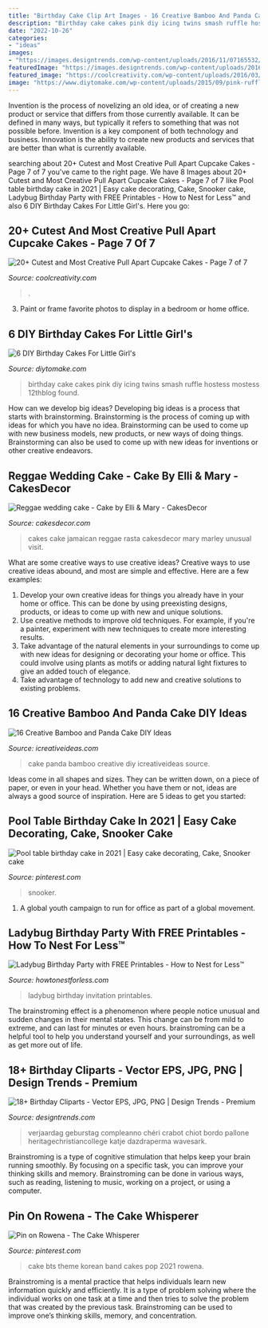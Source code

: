 ```yaml
---
title: "Birthday Cake Clip Art Images - 16 Creative Bamboo And Panda Cake Diy Ideas"
description: "Birthday cake cakes pink diy icing twins smash ruffle hostess mostess 12thblog found"
date: "2022-10-26"
categories:
- "ideas"
images:
- "https://images.designtrends.com/wp-content/uploads/2016/11/07165532/Dog-Birthday-Clipart.jpg"
featuredImage: "https://images.designtrends.com/wp-content/uploads/2016/11/07165532/Dog-Birthday-Clipart.jpg"
featured_image: "https://coolcreativity.com/wp-content/uploads/2016/03/Frozen-Birthday-Cake.jpg"
image: "https://www.diytomake.com/wp-content/uploads/2015/09/pink-ruffle-smash-cake.jpg"
---
```



Invention is the process of novelizing an old idea, or of creating a new product or service that differs from those currently available. It can be defined in many ways, but typically it refers to something that was not possible before. Invention is a key component of both technology and business. Innovation is the ability to create new products and services that are better than what is currently available.

	

		
searching about 20+ Cutest and Most Creative Pull Apart Cupcake Cakes - Page 7 of 7 you've came to the right page. We have 8 Images about 20+ Cutest and Most Creative Pull Apart Cupcake Cakes - Page 7 of 7 like Pool table birthday cake in 2021 | Easy cake decorating, Cake, Snooker cake, Ladybug Birthday Party with FREE Printables - How to Nest for Less™ and also 6 DIY Birthday Cakes For Little Girl&#039;s. Here you go:
		
    
## 20+ Cutest And Most Creative Pull Apart Cupcake Cakes - Page 7 Of 7

<img loading=lazy src="https://coolcreativity.com/wp-content/uploads/2016/03/Frozen-Birthday-Cake.jpg" onerror="this.onerror=null;this.src='https://tse1.mm.bing.net/th?id=OIP.B5hB8Ye79vKiqaeqbxPhygHaNK&amp;pid=15.1';" alt="20+ Cutest and Most Creative Pull Apart Cupcake Cakes - Page 7 of 7">

_Source: coolcreativity.com_

>. 

	

3. Paint or frame favorite photos to display in a bedroom or home office.

    
## 6 DIY Birthday Cakes For Little Girl&#039;s

<img loading=lazy src="https://www.diytomake.com/wp-content/uploads/2015/09/pink-ruffle-smash-cake.jpg" onerror="this.onerror=null;this.src='https://tse1.mm.bing.net/th?id=OIP.H8iezy0lEMbNazfwgONTRAHaLH&amp;pid=15.1';" alt="6 DIY Birthday Cakes For Little Girl&#039;s">

_Source: diytomake.com_

>birthday cake cakes pink diy icing twins smash ruffle hostess mostess 12thblog found. 

	

How can we develop big ideas?
Developing big ideas is a process that starts with brainstorming. Brainstorming is the process of coming up with ideas for which you have no idea. Brainstorming can be used to come up with new business models, new products, or new ways of doing things. Brainstorming can also be used to come up with new ideas for inventions or other creative endeavors.

    
## Reggae Wedding Cake - Cake By Elli &amp; Mary - CakesDecor

<img loading=lazy src="https://pic.cakesdecor.com/m/rpnwnhubwczhe5crgmf7.jpg" onerror="this.onerror=null;this.src='https://tse3.mm.bing.net/th?id=OIP.lt5BUr--PHAykEX4Ooog7QHaLH&amp;pid=15.1';" alt="Reggae wedding cake - Cake by Elli &amp; Mary - CakesDecor">

_Source: cakesdecor.com_

>cakes cake jamaican reggae rasta cakesdecor mary marley unusual visit. 

	

What are some creative ways to use creative ideas?
Creative ways to use creative ideas abound, and most are simple and effective. Here are a few examples: 
1. Develop your own creative ideas for things you already have in your home or office. This can be done by using preexisting designs, products, or ideas to come up with new and unique solutions. 
2. Use creative methods to improve old techniques. For example, if you're a painter, experiment with new techniques to create more interesting results. 
3. Take advantage of the natural elements in your surroundings to come up with new ideas for designing or decorating your home or office. This could involve using plants as motifs or adding natural light fixtures to give an added touch of elegance. 
4. Take advantage of technology to add new and creative solutions to existing problems.

    
## 16 Creative Bamboo And Panda Cake DIY Ideas

<img loading=lazy src="https://www.icreativeideas.com/wp-content/uploads/2014/06/panda-cake-15.jpg" onerror="this.onerror=null;this.src='https://tse4.mm.bing.net/th?id=OIP.7QRNxpjVD94pFsSxLuMflQHaJ7&amp;pid=15.1';" alt="16 Creative Bamboo and Panda Cake DIY Ideas">

_Source: icreativeideas.com_

>cake panda bamboo creative diy icreativeideas source. 

	

Ideas come in all shapes and sizes. They can be written down, on a piece of paper, or even in your head. Whether you have them or not, ideas are always a good source of inspiration. Here are 5 ideas to get you started: 

    
## Pool Table Birthday Cake In 2021 | Easy Cake Decorating, Cake, Snooker Cake

<img loading=lazy src="https://i.pinimg.com/736x/22/a6/9e/22a69e882ff4918d6fbe2bc89e77b88f.jpg" onerror="this.onerror=null;this.src='https://tse3.mm.bing.net/th?id=OIP.AGyKTU7OW5sNyiP9qTvhsQHaJ3&amp;pid=15.1';" alt="Pool table birthday cake in 2021 | Easy cake decorating, Cake, Snooker cake">

_Source: pinterest.com_

>snooker. 

	

1. A global youth campaign to run for office as part of a global movement. 

    
## Ladybug Birthday Party With FREE Printables - How To Nest For Less™

<img loading=lazy src="https://howtonestforless.com/wp-content/uploads/2012/03/ladybug-birthday-invitation-428x600.jpg" onerror="this.onerror=null;this.src='https://tse3.mm.bing.net/th?id=OIP.bQPGnRsg-NH9M0_BU9HD1AAAAA&amp;pid=15.1';" alt="Ladybug Birthday Party with FREE Printables - How to Nest for Less™">

_Source: howtonestforless.com_

>ladybug birthday invitation printables. 

	

The brainstroming effect is a phenomenon where people notice unusual and sudden changes in their mental states. This change can be from mild to extreme, and can last for minutes or even hours. brainstroming can be a helpful tool to help you understand yourself and your surroundings, as well as get more out of life.

    
## 18+ Birthday Cliparts - Vector EPS, JPG, PNG | Design Trends - Premium

<img loading=lazy src="https://images.designtrends.com/wp-content/uploads/2016/11/07165532/Dog-Birthday-Clipart.jpg" onerror="this.onerror=null;this.src='https://tse4.mm.bing.net/th?id=OIP.zEJFWRvHw4ktUchCt2MOrAHaKH&amp;pid=15.1';" alt="18+ Birthday Cliparts - Vector EPS, JPG, PNG | Design Trends - Premium">

_Source: designtrends.com_

>verjaardag geburstag compleanno chéri crabot chiot bordo pallone heritagechristiancollege katje dazdraperma wavesark. 

	

Brainstroming is a type of cognitive stimulation that helps keep your brain running smoothly. By focusing on a specific task, you can improve your thinking skills and memory. Brainstroming can be done in various ways, such as reading, listening to music, working on a project, or using a computer.

    
## Pin On Rowena - The Cake Whisperer

<img loading=lazy src="https://i.pinimg.com/736x/c7/34/d1/c734d14b8d2eb17f5f971d3ff0fa7331.jpg" onerror="this.onerror=null;this.src='https://tse3.mm.bing.net/th?id=OIP.WDLTJi9SugDyFzLaI35exAHaJ3&amp;pid=15.1';" alt="Pin on Rowena - The Cake Whisperer">

_Source: pinterest.com_

>cake bts theme korean band cakes pop 2021 rowena. 

	

Brainstroming is a mental practice that helps individuals learn new information quickly and efficiently. It is a type of problem solving where the individual works on one task at a time and then tries to solve the problem that was created by the previous task. Brainstroming can be used to improve one’s thinking skills, memory, and concentration.

